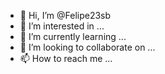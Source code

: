 - 👋 Hi, I’m @Felipe23sb
- 👀 I’m interested in ...
- 🌱 I’m currently learning ...
- 💞️ I’m looking to collaborate on ...
- 📫 How to reach me ...

<!---
Felipe23sb/Felipe23sb is a ✨ special ✨ repository because its `README.md` (this file) appears on your GitHub profile.
You can click the Preview link to take a look at your changes.
--->
